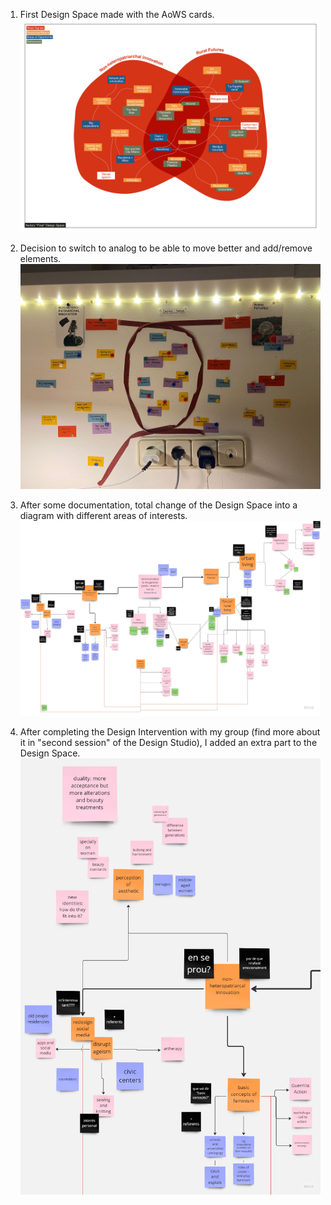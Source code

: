 
1. First Design Space made with the AoWS cards.
![](../images/Design%20Studio/AoWS%20-%20Design%20Space.jpg)

2. Decision to switch to analog to be able to move better and add/remove elements.
![](../images/Design%20Studio/DesignSpace2.jpg)

3. After some documentation, total change of the Design Space into a diagram with different areas of interests.
![](../images/Design%20Studio/DesignSpace3.jpg)

4. After completing the Design Intervention with my group (find more about it in "second session" of the Design Studio), I added an extra part to the Design Space.
![](../images/Design%20Studio/UpdatedDesignSpace.jpg)